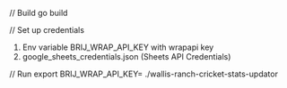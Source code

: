 // Build
go build

// Set up credentials
1. Env variable BRIJ_WRAP_API_KEY with wrapapi key
2. google_sheets_credentials.json (Sheets API Credentials)

// Run
export BRIJ_WRAP_API_KEY=<wrapapi KEY here> ./wallis-ranch-cricket-stats-updator
